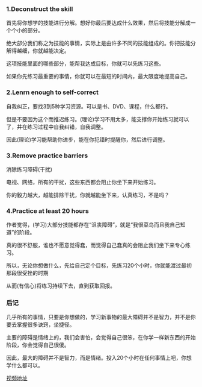 
### 1.Deconstruct the skill

首先将你想学的技能进行分解。想好你最后要达成什么效果，然后将技能分解成一个个小的部分。

绝大部分我们称之为技能的事情，实际上是由许多不同的技能组成的。你把技能分解得越细，你就越能决定。

这项技能里面的哪些部分，能帮我达成目标，你就可以先练习这些。

如果你先练习最重要的事情，你就可以在最短的时间内，最大限度地提高自己。

### 2.Lenrn enough to self-correct

自我纠正，要找3到5种学习资源。可以是书、DVD、课程，什么都行。

但是不要因为这个而推迟练习。(理论)学习不用太多，能支撑你开始练习就可以了，并在练习过程中自我纠错，自我调整。

因此(理论)学习能帮助你进步，能在你犯错时提醒你，然后进行调整。

### 3.Remove practice barriers

消除练习障碍(干扰)

电视、网络，所有的干扰，这些东西都会阻止你坐下来开始练习。

你的毅力越大，越能排除干扰，你就越能坐下来，认真练习，不是吗？

### 4.Practice at least 20 hours

作者觉得，(学习)大部分技能都存在“沮丧障碍”，就是“我很菜鸟而且我自己知道”的阶段。

真的很不舒服，谁也不愿意觉得蠢，而觉得自己蠢真的会阻止我们坐下来专心练习。

所以，无论你想做什么，先给自己定个目标，先练习20个小时，你就能渡过最初那段很受挫的时期

从而(有信心)将练习持续下去，直到获取回报。

### 后记

几乎所有的事情，只要是你想做的，学习新事物的最大障碍并不是智力，并不是你要去掌握很多诀窍，坐捷径。

主要的障碍是情绪上的，我们会害怕，会觉得自己很笨，在你学一样新东西的开始阶段，你会觉得自己很傻。

因此，最大的障碍并不是智力，而是情绪。投入20个小时在任何事情上吧，你想学什么都可以。

[视频地址](https://www.bilibili.com/video/av50668972)